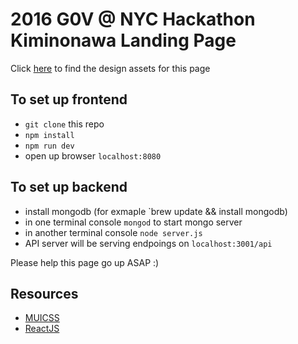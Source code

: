 # 2016 G0V @ NYC Hackathon Kiminonawa Landing Page

Click [here](https://www.dropbox.com/sh/ajahog74i6iyfye/AABMjWupsaWifbHgpkmIvDXRa?dl=0&preview=g0v_nameistw_1_01.jpg) to find the design assets for this page

## To set up frontend
- `git clone` this repo
- `npm install`
- `npm run dev`
- open up browser `localhost:8080`

## To set up backend
- install mongodb (for exmaple `brew update && install mongodb)
- in one terminal console `mongod` to start mongo server
- in another terminal console `node server.js`
- API server will be serving endpoings on `localhost:3001/api`

Please help this page go up ASAP :)

## Resources
- [MUICSS](https://www.muicss.com/)
- [ReactJS](https://facebook.github.io/react/)